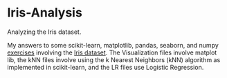 # Iris-Analysis
Analyzing the Iris dataset.

My answers to some scikit-learn, matplotlib, pandas, seaborn, and numpy [exercises](https://www.w3resource.com/machine-learning/scikit-learn/iris/index.php) involving the [Iris dataset](https://gist.github.com/netj/8836201). The Visualization files involve matplot lib, the kNN files involve using the k Nearest Neighbors (kNN) algorithm as implemented in scikit-learn, and the LR files use Logistic Regression.
